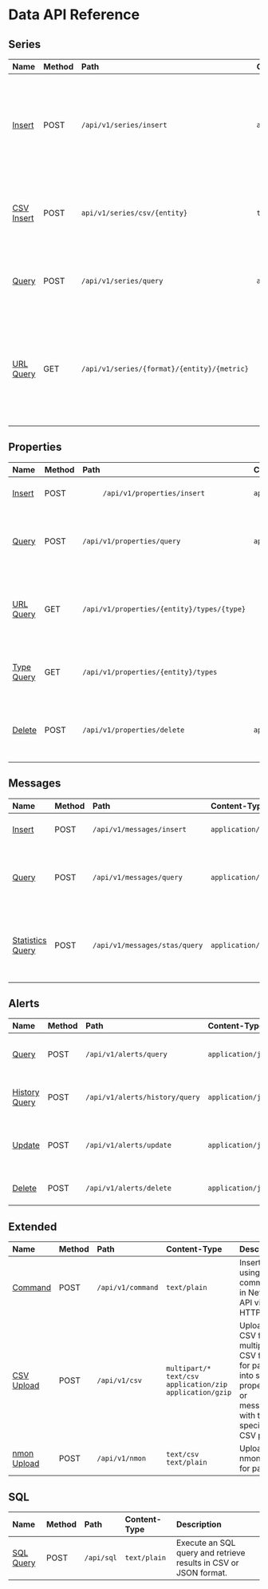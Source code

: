 # Data API Reference

## Series

| **Name** | **Method** | **Path** | **Content-Type** | **Description** |
|:---|:---|:---|:---|:---|
| [Insert](series/insert.md) | POST | `/api/v1/series/insert` | `application/json` | Insert a timestamped array of numbers for a given series identified by metric, entity, and series tags. |
| [CSV Insert](series/csv-insert.md) | POST | `api/v1/series/csv/{entity}` | `text/csv` | Insert series values for the specified entity and series tags in CSV format.|
| [Query](series/query.md) | POST | `/api/v1/series/query` | `application/json` | Retrieve series with timestamped values for specified filters.|
| [URL Query](series/url-query.md) | GET | `/api/v1/series/{format}/{entity}/{metric}` |  | Retrieve series values for the specified entity, metric, and optional series tags in CSV and JSON format. |

## Properties

| **Name** | **Method** | **Path** | **Content-Type** | **Description** |
|:---|:---|:---|:---|:---|
| [Insert](properties/insert.md) | POST | ` 	/api/v1/properties/insert` | `application/json` | Insert an array of properties. |
| [Query](properties/query.md) | POST | `/api/v1/properties/query` | `application/json` | Retrieve property records matching specified filters. |
| [URL Query](properties/url-query.md) | GET | `/api/v1/properties/{entity}/types/{type}` |  | Retrieve property records for the specified entity and type. |
| [Type Query](properties/type-query.md) | GET | `/api/v1/properties/{entity}/types` |  | Retrieve an array of property types for the entity.  |
| [Delete](properties/delete.md) | POST | `/api/v1/properties/delete` | `application/json` | Delete property records that match specified filters. |

## Messages

| **Name** | **Method** | **Path** | **Content-Type** | **Description** |
|:---|:---|:---|:---|:---|
| [Insert](messages/insert.md) | POST | `/api/v1/messages/insert` | `application/json` | Insert an array of messages. |
| [Query](messages/query.md) | POST | `/api/v1/messages/query` | `application/json` | Retrieve message records for the specified filters. |
| [Statistics Query](messages/stats-query.md) | POST | `/api/v1/messages/stas/query` | `application/json` |  Retrieve message counters as series for the specified filters.  |

## Alerts

| **Name** | **Method** | **Path** | **Content-Type** | **Description** |
|:---|:---|:---|:---|:---|
| [Query](alerts/query.md) | POST | `/api/v1/alerts/query` | `application/json` | Retrieve a list of open alerts matching specified filters. |
| [History Query](alerts/history-query.md) | POST | `/api/v1/alerts/history/query` | `application/json` | Retrieve a list of closed alerts matching specified fields. |
| [Update](alerts/update.md) | POST | `/api/v1/alerts/update` | `application/json` | Change acknowledgement status of the specified open alerts. |
| [Delete](alerts/delete.md) | POST | `/api/v1/alerts/delete` | `application/json` | Delete specified alerts by id from the memory store. |

## Extended

| **Name** | **Method** | **Path** | **Content-Type** | **Description** |
|:---|:---|:---|:---|:---|
| [Command](ext/command.md) | POST | `/api/v1/command` | `text/plain` | Insert data using commands in Network API via HTTP. |
| [CSV Upload](ext/csv-upload.md) | POST | `/api/v1/csv` | `multipart/*`<br>`text/csv`<br>`application/zip`<br>`application/gzip` | Upload CSV file or multiple CSV files for parsing into series, properties, or messages with the specified CSV parser. |
| [nmon Upload](ext/nmon-upload.md) | POST | `/api/v1/nmon` | `text/csv`<br>`text/plain` | Upload nmon file for parsing. |

## SQL

| **Name** | **Method** | **Path** | **Content-Type** | **Description** |
|:---|:---|:---|:---|:---|
| [SQL Query](/docs/api/sql/api.md) | POST | `/api/sql` | `text/plain` | Execute an SQL query and retrieve results in CSV or JSON format. |





